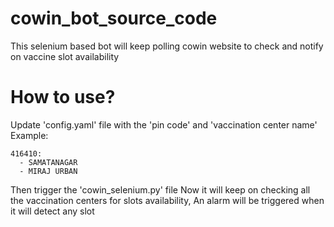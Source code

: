 # cowin_bot_source_code
This selenium based bot will keep polling cowin website to check and notify on vaccine slot availability

# How to use?
Update 'config.yaml' file with the 'pin code' and 'vaccination center name'
Example:
```
416410:
  - SAMATANAGAR
  - MIRAJ URBAN
```
Then trigger the 'cowin_selenium.py' file
Now it will keep on checking all the vaccination centers for slots availability,
An alarm will be triggered when it will detect any slot
